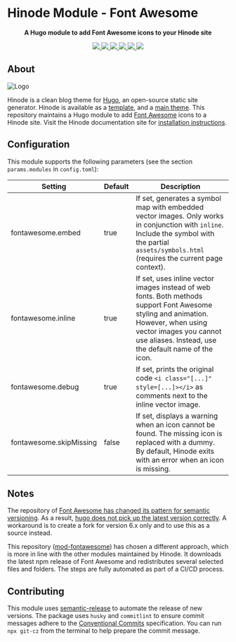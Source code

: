# Hinode Module - Font Awesome

<!-- Tagline -->
<p align="center">
    <b>A Hugo module to add Font Awesome icons to your Hinode site</b>
    <br />
</p>

<!-- Badges -->
<p align="center">
    <a href="https://gohugo.io" alt="Hugo website">
        <img src="https://img.shields.io/badge/generator-hugo-brightgreen">
    </a>
    <a href="https://gethinode.com" alt="Hinode theme">
        <img src="https://img.shields.io/badge/theme-hinode-blue">
    </a>
    <a href="https://github.com/gethinode/mod-fontawesome/commits/main" alt="Last commit">
        <img src="https://img.shields.io/github/last-commit/gethinode/mod-fontawesome.svg">
    </a>
    <a href="https://github.com/gethinode/hinode/issues" alt="Issues">
        <img src="https://img.shields.io/github/issues/gethinode/hinode.svg">
    </a>
    <a href="https://github.com/gethinode/mod-fontawesome/pulls" alt="Pulls">
        <img src="https://img.shields.io/github/issues-pr-raw/gethinode/mod-fontawesome.svg">
    </a>
    <a href="https://github.com/gethinode/mod-fontawesome/blob/main/LICENSE" alt="License">
        <img src="https://img.shields.io/github/license/gethinode/mod-fontawesome">
    </a>
</p>

## About

![Logo](https://raw.githubusercontent.com/gethinode/hinode/main/static/img/logo.png)

Hinode is a clean blog theme for [Hugo][hugo], an open-source static site generator. Hinode is available as a [template][repository_template], and a [main theme][repository]. This repository maintains a Hugo module to add [Font Awesome][fontawesome] icons to a Hinode site. Visit the Hinode documentation site for [installation instructions][hinode_docs].

## Configuration

This module supports the following parameters (see the section `params.modules` in `config.toml`):

| Setting                 | Default | Description |
|-------------------------|---------|-------------|
| fontawesome.embed      | true    | If set, generates a symbol map with embedded vector images. Only works in conjunction with `inline`. Include the symbol with the partial `assets/symbols.html` (requires the current page context).|
| fontawesome.inline      | true    | If set, uses inline vector images instead of web fonts. Both methods support Font Awesome styling and animation. However, when using vector images you cannot use aliases. Instead, use the default name of the icon. |
| fontawesome.debug       | true    | If set, prints the original code `<i class="[...]" style=[...]></i>` as comments next to the inline vector image. |
| fontawesome.skipMissing | false   | If set, displays a warning when an icon cannot be found. The missing icon is replaced with a dummy. By default, Hinode exits with an error when an icon is missing. |

## Notes

The repository of [Font Awesome has changed its pattern for semantic versioning][fa_isue_17342]. As a result, [hugo does not pick up the latest version correctly][hugo_discussion_41861]. A workaround is to create a fork for version 6.x only and to use this as a source instead.

This repository ([mod-fontawesome][mod-fontawesome]) has chosen a different approach, which is more in line with the other modules maintained by Hinode. It downloads the latest npm release of Font Awesome and redistributes several selected files and folders. The steps are fully automated as part of a CI/CD process.

## Contributing

This module uses [semantic-release][semantic-release] to automate the release of new versions. The package uses `husky` and `commitlint` to ensure commit messages adhere to the [Conventional Commits][conventionalcommits] specification. You can run `npx git-cz` from the terminal to help prepare the commit message.

<!-- MARKDOWN LINKS -->
[hugo]: https://gohugo.io
[hinode_docs]: https://gethinode.com
[fa_isue_17342]: https://github.com/FortAwesome/Font-Awesome/issues/17342
[fontawesome]: https://fontawesome.com
[hugo_discussion_41861]: https://discourse.gohugo.io/t/how-to-specify-the-version-of-third-parties-library/41861
[mod-fontawesome]: https://github.com/gethinode/mod-fontawesome
[repository]: https://github.com/gethinode/hinode.git
[repository_template]: https://github.com/gethinode/template.git
[conventionalcommits]: https://www.conventionalcommits.org
[husky]: https://typicode.github.io/husky/
[semantic-release]: https://semantic-release.gitbook.io/
